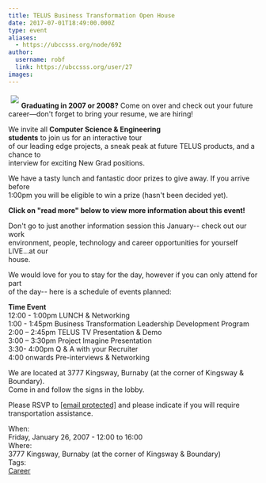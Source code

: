 ```yaml
---
title: TELUS Business Transformation Open House  
date: 2017-07-01T18:49:00.000Z
type: event
aliases:
  - https://ubccsss.org/node/692
author:
  username: robf
  link: https://ubccsss.org/user/27
images:
---
```


<div class="field field-name-body field-type-text-with-summary field-label-hidden"><div class="field-items"><div class="field-item even"><p><a href="http://www.telus.com" target="_blank"><img src="http://www.telus.com/images/newhp/logo.gif" align="left" vspace="5" hspace="5"></a><br>
<b>Graduating in 2007 or 2008?</b> Come on over and check out your future career&#x2014;don&apos;t forget to bring your resume, we are hiring!</p>
<p>We invite all <b>Computer Science &amp; Engineering<br>
students</b> to join us for an interactive tour<br>
of our leading edge projects, a sneak peak at future TELUS products, and a chance to<br>
interview for exciting New Grad positions.</p>
<p>We have a tasty lunch and fantastic door prizes to give away. If you arrive before<br>
1:00pm you will be eligible to win a prize (hasn&apos;t been decided yet).</p>
<p><b>Click on &quot;read more&quot; below to view more information about this event!</b></p>
<!--break--><p>
Don&apos;t go to just another information session this January-- check out our work<br>
environment, people, technology and career opportunities for yourself LIVE...at our<br>
house. </p>
<p>We would love for you to stay for the day, however if you can only attend for part<br>
of the day-- here is a schedule of events planned:</p>
<p><b>Time         Event</b><br>
12:00 - 1:00pm  LUNCH &amp; Networking<br>
1:00 - 1:45pm   Business Transformation Leadership Development Program<br>
2:00 &#x2013; 2:45pm   TELUS TV Presentation &amp; Demo<br>
3:00 &#x2013; 3:30pm   Project Imagine Presentation<br>
3:30- 4:00pm    Q &amp; A with your Recruiter<br>
4:00 onwards    Pre-interviews &amp; Networking    </p>
<p>We are located at 3777 Kingsway, Burnaby (at the corner of Kingsway &amp; Boundary).<br>
Come in and follow the signs in the lobby.</p>
<p>Please RSVP to <a href="/cdn-cgi/l/email-protection" class="__cf_email__" data-cfemail="f08391829198de9282919495b084959c8583de939f9d">[email&#xA0;protected]</a> and please indicate if you will require<br>
transportation assistance. </p>
</div></div></div><div class="field field-name-field-dates field-type-datetime field-label-above"><div class="field-label">When:&#xA0;</div><div class="field-items"><div class="field-item even"><span class="date-display-single">Friday, January 26, 2007 - <span class="date-display-range"><span class="date-display-start">12:00</span> to <span class="date-display-end">16:00</span></span></span></div></div></div><div class="field field-name-field-location field-type-text field-label-above"><div class="field-label">Where:&#xA0;</div><div class="field-items"><div class="field-item even">3777 Kingsway, Burnaby (at the corner of Kingsway &amp; Boundary)</div></div></div>    <footer>
    <div class="field field-name-field-tags field-type-taxonomy-term-reference field-label-above"><div class="field-label">Tags:&#xA0;</div><div class="field-items"><div class="field-item even"><a href="/career">Career</a></div></div></div>      </footer>